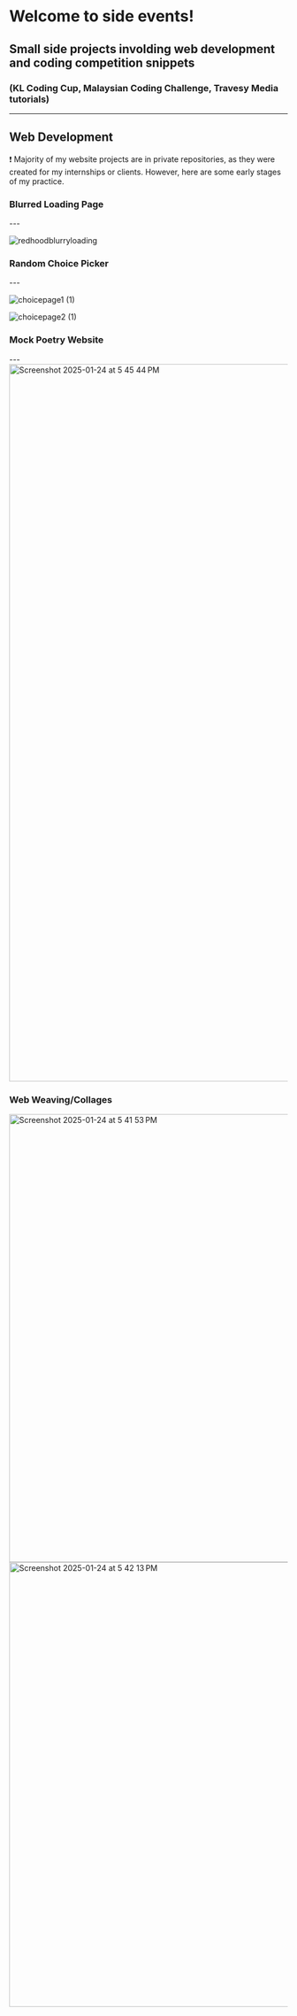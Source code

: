<h1 align="left"> Welcome to side events! </h1> 

<h2 align="left"> Small side projects involding web development and coding competition snippets </h2>
<h3 align="left">(KL Coding Cup, Malaysian Coding Challenge, Travesy Media tutorials)</h3>

---

<h2 align="left"> Web Development </h2> 

❗ Majority of my website projects are in private repositories, as they were created for my internships or clients. However, here are some early stages of my practice.

<h3 align="left">Blurred Loading Page</h3>
---

![redhoodblurryloading](https://github.com/user-attachments/assets/3c6ff231-07ad-42fe-bf3a-da5b27a76931)


<h3 align="left">Random Choice Picker</h3>
---

![choicepage1 (1)](https://github.com/user-attachments/assets/fc9926df-07a6-44b7-8bbd-b5871d5d55ad)

![choicepage2 (1)](https://github.com/user-attachments/assets/ba467bd7-1b3f-45c6-9e51-f63f30e2ec01)


<h3 align="left">Mock Poetry Website</h3>
---

<img width="1297" alt="Screenshot 2025-01-24 at 5 45 44 PM" src="https://github.com/user-attachments/assets/740f3f91-ae39-4ba2-8be7-6b1ca9656a3c" />


<h3 align="left">Web Weaving/Collages</h3>

<img width="810" alt="Screenshot 2025-01-24 at 5 41 53 PM" src="https://github.com/user-attachments/assets/3bf999bd-5ba9-4bde-b0c9-50263f59307c" />


<img width="804" alt="Screenshot 2025-01-24 at 5 42 13 PM" src="https://github.com/user-attachments/assets/1497dcba-3e58-4832-ac65-55f395e2f56d" />



